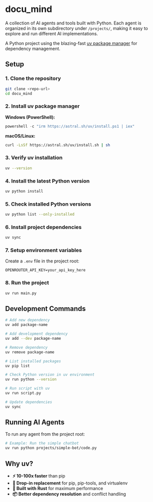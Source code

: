 # docu_mind

A collection of AI agents and tools built with Python. Each agent is organized in its own subdirectory under `/projects/`, making it easy to explore and run different AI implementations.

A Python project using the blazing-fast [uv package manager](https://docs.astral.sh/uv/) for dependency management.

## Setup

### 1. Clone the repository
```bash
git clone <repo-url>
cd docu_mind
```

### 2. Install uv package manager

**Windows (PowerShell):**
```powershell
powershell -c "irm https://astral.sh/uv/install.ps1 | iex"
```

**macOS/Linux:**
```bash
curl -LsSf https://astral.sh/uv/install.sh | sh
```

### 3. Verify uv installation
```bash
uv --version
```

### 4. Install the latest Python version
```bash
uv python install
```

### 5. Check installed Python versions
```bash
uv python list --only-installed
```

### 6. Install project dependencies
```bash
uv sync
```

### 7. Setup environment variables
Create a `.env` file in the project root:
```
OPENROUTER_API_KEY=your_api_key_here
```

### 8. Run the project
```bash
uv run main.py
```

## Development Commands

```bash
# Add new dependency
uv add package-name

# Add development dependency
uv add --dev package-name

# Remove dependency
uv remove package-name

# List installed packages
uv pip list

# Check Python version in uv environment
uv run python --version

# Run script with uv
uv run script.py

# Update dependencies
uv sync
```

## Running AI Agents

To run any agent from the project root:

```bash
# Example: Run the simple chatbot
uv run python projects/simple-bot/code.py
```

## Why uv?

- **⚡ 10-100x faster** than pip
- **🔧 Drop-in replacement** for pip, pip-tools, and virtualenv
- **🚀 Built with Rust** for maximum performance
- **📦 Better dependency resolution** and conflict handling 